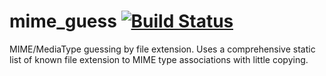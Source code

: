 # mime_guess [![Build Status](https://travis-ci.org/cybergeek94/mime_guess.svg?branch=master)](https://travis-ci.org/cybergeek94/mime_guess)

MIME/MediaType guessing by file extension. Uses a comprehensive static list of known file extension to MIME type associations with little copying.
